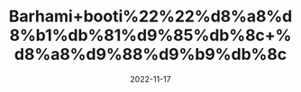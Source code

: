 ---
title: 'Barhami+booti%22%22%d8%a8%d8%b1%db%81%d9%85%db%8c+%d8%a8%d9%88%d9%b9%db%8c'
date: '2022-11-17' 
metatag: '' 
inventory: '0' 
draft: false 
# meta description 
shortDescripton: ''
description: 'Herbs+%d8%ac%da%91%db%8c+%d8%a8%d9%88%d9%b9%db%8c'
longdescription: ''
tags: ''
brand: ''
subCategory: ''
unit: '50 gm-Pk'
sellCount: '0'
featured: True
# product Price
price: '50.0'
# Product Short Description
shortDescription: ''
productID: '10B9B672-3D49-ED11-996A-005056B3A416'
type: 'products'
category: 'Herbs+%d8%ac%da%91%db%8c+%d8%a8%d9%88%d9%b9%db%8c' 
thumnailproduct: 'https://eraconnect.blob.core.windows.net/product-images/aminsaddiquidawakhana/13081eca-059d-460a-ae01-5423dbc56bec.webp' 
images:
  - image: 'https://eraconnect.blob.core.windows.net/product-images/aminsaddiquidawakhana/13081eca-059d-460a-ae01-5423dbc56bec.webp'  
Variants:
---
